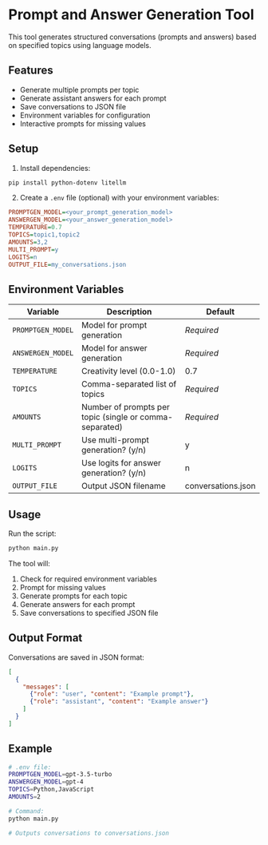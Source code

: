 # Prompt and Answer Generation Tool

This tool generates structured conversations (prompts and answers) based on specified topics using language models.

## Features
- Generate multiple prompts per topic
- Generate assistant answers for each prompt
- Save conversations to JSON file
- Environment variables for configuration
- Interactive prompts for missing values

## Setup
1. Install dependencies:
```bash
pip install python-dotenv litellm
```
2. Create a `.env` file (optional) with your environment variables:
```ini
PROMPTGEN_MODEL=<your_prompt_generation_model>
ANSWERGEN_MODEL=<your_answer_generation_model>
TEMPERATURE=0.7
TOPICS=topic1,topic2
AMOUNTS=3,2
MULTI_PROMPT=y
LOGITS=n
OUTPUT_FILE=my_conversations.json
```

## Environment Variables
| Variable | Description | Default |
|----------|-------------|---------|
| `PROMPTGEN_MODEL` | Model for prompt generation | *Required* |
| `ANSWERGEN_MODEL` | Model for answer generation | *Required* |
| `TEMPERATURE` | Creativity level (0.0-1.0) | 0.7 |
| `TOPICS` | Comma-separated list of topics | *Required* |
| `AMOUNTS` | Number of prompts per topic (single or comma-separated) | *Required* |
| `MULTI_PROMPT` | Use multi-prompt generation? (y/n) | y |
| `LOGITS` | Use logits for answer generation? (y/n) | n |
| `OUTPUT_FILE` | Output JSON filename | conversations.json |

## Usage
Run the script:
```bash
python main.py
```

The tool will:
1. Check for required environment variables
2. Prompt for missing values
3. Generate prompts for each topic
4. Generate answers for each prompt
5. Save conversations to specified JSON file

## Output Format
Conversations are saved in JSON format:
```json
[
  {
    "messages": [
      {"role": "user", "content": "Example prompt"},
      {"role": "assistant", "content": "Example answer"}
    ]
  }
]
```

## Example
```bash
# .env file:
PROMPTGEN_MODEL=gpt-3.5-turbo
ANSWERGEN_MODEL=gpt-4
TOPICS=Python,JavaScript
AMOUNTS=2

# Command:
python main.py

# Outputs conversations to conversations.json
```
